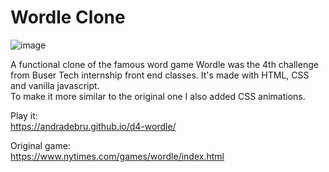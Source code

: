 # Wordle Clone
![image](https://github.com/andradebru/d4-wordle/assets/77248375/7fefa7bc-a2f5-4eaa-aa55-8c3618e1d5a2)

A functional clone of the famous word game Wordle was the 4th challenge from Buser Tech internship front end classes.
It's made with HTML, CSS and vanilla javascript.<br/>
To make it more similar to the original one I also added CSS animations. <br/> 

Play it:<br/>
https://andradebru.github.io/d4-wordle/

Original game:<br/> 
https://www.nytimes.com/games/wordle/index.html
